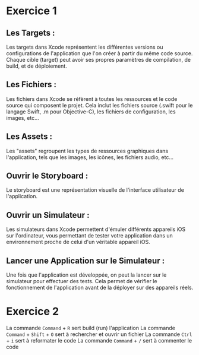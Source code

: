 # Exercice 1

## Les Targets :
Les targets dans Xcode représentent les différentes versions ou configurations de l'application que l'on créer à partir du même code source. Chaque cible (target) peut avoir ses propres paramètres de compilation, de build, et de déploiement. 
## Les Fichiers :
Les fichiers dans Xcode se réfèrent à toutes les ressources et le code source qui composent le projet. Cela inclut les fichiers source (.swift pour le langage Swift, .m pour Objective-C), les fichiers de configuration, les images, etc...
## Les Assets :
Les "assets" regroupent les types de ressources graphiques dans l'application, tels que les images, les icônes, les fichiers audio, etc... 
## Ouvrir le Storyboard :
Le storyboard est une représentation visuelle de l'interface utilisateur de l'application.
## Ouvrir un Simulateur :
Les simulateurs dans Xcode permettent d'émuler différents appareils iOS sur l'ordinateur, vous permettant de tester votre application dans un environnement proche de celui d'un véritable appareil iOS.
## Lancer une Application sur le Simulateur :
Une fois que l'application est développée, on peut la lancer sur le simulateur pour effectuer des tests. Cela permet de vérifier le fonctionnement de l'application avant de la déployer sur des appareils réels.

# Exercice 2

La commande `Command` + `R` sert build (run) l'application
La commande `Command` + `Shift` + `O` sert à rechercher et ouvrir un fichier
La commande `Ctrl` + `i` sert à reformater le code
La commande `Command` + `/` sert à commenter le code


